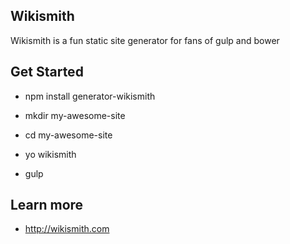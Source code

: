 Wikismith
---------------
Wikismith is a fun static site generator for fans of gulp and bower

## Get Started

* npm install generator-wikismith

* mkdir my-awesome-site

* cd my-awesome-site

* yo wikismith

* gulp

## Learn more

* http://wikismith.com

